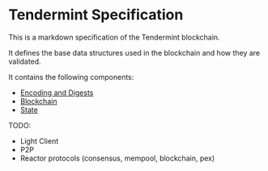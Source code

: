 # Tendermint Specification

This is a markdown specification of the Tendermint blockchain.

It defines the base data structures used in the blockchain and how they are validated.

It contains the following components:

- [Encoding and Digests](encoding.md)
- [Blockchain](blockchain.md)
- [State](state.md)

TODO:

- Light Client
- P2P
- Reactor protocols (consensus, mempool, blockchain, pex)
